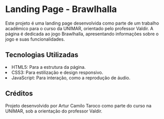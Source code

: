 # Landing Page - Brawlhalla
Este projeto é uma landing page desenvolvida como parte de um trabalho acadêmico para o curso da UNIMAR, orientado pelo professor Valdir. A página é dedicada ao jogo Brawlhalla, apresentando informações sobre o jogo e suas funcionalidades.
## Tecnologias Utilizadas
<li>HTML5: Para a estrutura da página.</li>
<li>CSS3: Para estilização e design responsivo.</li>
<li>JavaScript: Para interação, como a reprodução de áudio.</li>

## Créditos
Projeto desenvolvido por Artur Camilo Taroco como parte do curso na UNIMAR, sob a orientação do professor Valdir.